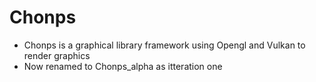 # Chonps
- Chonps is a graphical library framework using Opengl and Vulkan to render graphics
- Now renamed to Chonps_alpha as itteration one
